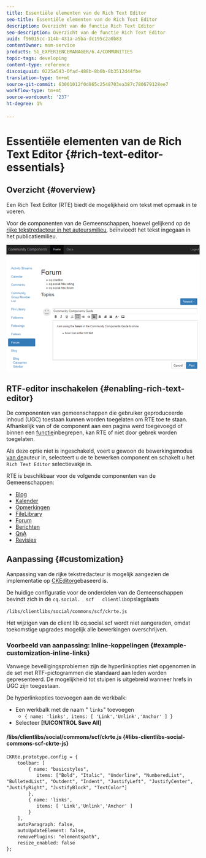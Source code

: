 ```yaml
---
title: Essentiële elementen van de Rich Text Editor
seo-title: Essentiële elementen van de Rich Text Editor
description: Overzicht van de functie Rich Text Editor
seo-description: Overzicht van de functie Rich Text Editor
uuid: f96015cc-114b-431a-a5ba-dc195c2a0b83
contentOwner: msm-service
products: SG_EXPERIENCEMANAGER/6.4/COMMUNITIES
topic-tags: developing
content-type: reference
discoiquuid: 0225a543-0fad-488b-8b0b-8b3512d44fbe
translation-type: tm+mt
source-git-commit: 63001012f0d865c2548703ea387c780679128ee7
workflow-type: tm+mt
source-wordcount: '237'
ht-degree: 1%

---
```



# Essentiële elementen van de Rich Text Editor {#rich-text-editor-essentials}

## Overzicht {#overview}

Een Rich Text Editor (RTE) biedt de mogelijkheid om tekst met opmaak in te voeren.

Voor de componenten van de Gemeenschappen, hoewel gelijkend op de [rijke tekstredacteur in het auteursmilieu](../../help/sites-authoring/rich-text-editor.md), beïnvloedt het tekst ingegaan in het publicatiemilieu.

![chlimage_1-410](assets/chlimage_1-410.png)

## RTF-editor inschakelen {#enabling-rich-text-editor}

De componenten van gemeenschappen die gebruiker geproduceerde inhoud (UGC) toestaan kunnen worden toegelaten om RTE toe te staan. Afhankelijk van of de component aan een pagina werd toegevoegd of binnen een [functie](functions.md)inbegrepen, kan RTE of niet door gebrek worden toegelaten.

Als deze optie niet is ingeschakeld, voert u gewoon de bewerkingsmodus [van de](sites-console.md#authoring-site-content)auteur in, selecteert u de te bewerken component en schakelt u het `Rich Text Editor` selectievakje in.

RTE is beschikbaar voor de volgende componenten van de Gemeenschappen:

* [Blog](blog-feature.md)
* [Kalender](calendar.md)
* [Opmerkingen](comments.md)
* [FileLibrary](file-library.md)
* [Forum](forum.md)
* [Berichten](configure-messaging.md)
* [QnA](working-with-qna.md)
* [Revisies](reviews.md)

## Aanpassing {#customization}

Aanpassing van de rijke tekstredacteur is mogelijk aangezien de implementatie op [CKEditor](https://www.ckeditor.com/)gebaseerd is.

De huidige configuratie voor de onderdelen van de Gemeenschappen bevindt zich in de `cq.social.  scf   clientlib`opslagplaats

`/libs/clientlibs/social/commons/scf/ckrte.js`

Het wijzigen van de client lib cq.social.scf wordt niet aangeraden, omdat toekomstige upgrades mogelijk alle bewerkingen overschrijven.

### Voorbeeld van aanpassing: Inline-koppelingen {#example-customization-inline-links}

Vanwege beveiligingsproblemen zijn de hyperlinkopties niet opgenomen in de set met RTF-pictogrammen die standaard aan leden worden gepresenteerd. De mogelijkheid tot stuipen is uitgebreid wanneer hrefs in UGC zijn toegestaan.

De hyperlinkopties toevoegen aan de werkbalk:

* Een werkbalk met de naam &quot; `links`&quot; toevoegen
   * `{ name: 'links', items: [ 'Link','Unlink','Anchor' ] }`
* Selecteer **[!UICONTROL Save All]**

#### /libs/clientlibs/social/commons/scf/ckrte.js {#libs-clientlibs-social-commons-scf-ckrte-js}

```
CKRte.prototype.config = {
    toolbar: [
        { name: "basicstyles",
           items: ["Bold", "Italic", "Underline", "NumberedList", "BulletedList", "Outdent", "Indent", "JustifyLeft", "JustifyCenter", "JustifyRight", "JustifyBlock", "TextColor"]
        },
        { name: 'links', 
           items: [ 'Link','Unlink','Anchor' ] 
        }
    ],
    autoParagraph: false,
    autoUpdateElement: false,
    removePlugins: "elementspath",
    resize_enabled: false
};
```

